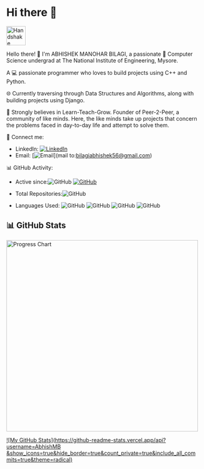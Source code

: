 # Hi there 👋

<!-- Animated Handshake Gif -->
<img src="https://example.com/path/to/animated-handshake.gif" alt="Handshake" width="50"/>

Hello there! 👋 I'm ABHISHEK MANOHAR BILAGI, a passionate 🚀 Computer Science undergrad at The National Institute of Engineering, Mysore.

A 💻 passionate programmer who loves to build projects using C++ and Python.

🌐 Currently traversing through Data Structures and Algorithms, along with building projects using Django.

🚀 Strongly believes in Learn-Teach-Grow. Founder of Peer-2-Peer, a community of like minds. Here, the like minds take up projects that concern the problems faced in day-to-day life and attempt to solve them.

📧 Connect me:
- LinkedIn: [![LinkedIn](https://img.shields.io/badge/-LinkedIn-blue?style=flat-square&logo=linkedin&logoColor=white&link=www.linkedin.com/in/abhishek-mb5113)](https://www.linkedin.com/in/www.linkedin.com/in/abhishek-mb5113/)
- Email: [![Email](https://img.shields.io/badge/-Email-red?style=flat-square&logo=gmail&logoColor=white&link=bilagiabhishek56@gmail.com)](mail to:bilagiabhishek56@gmail.com)

📊 GitHub Activity:
- Active since:![GitHub](https://img.shields.io/badge/-GitHub-gray?style=flat-square&logo=github&logoColor=white) [![GitHub](https://img.shields.io/github/last-commit/AbhishMB/AbhishMB?style=flat-square)](https://github.com/AbhishMB)

- Total Repositories:![GitHub](https://img.shields.io/badge/Total%20Repositories-20-brightgreen?style=flat-square)
  
- Languages Used:
  ![GitHub](https://img.shields.io/badge/JavaScript-40%25-yellow?style=flat-square)
  ![GitHub](https://img.shields.io/badge/Python-30%25-blue?style=flat-square)
  ![GitHub](https://img.shields.io/badge/HTML/CSS-20%25-orange?style=flat-square)
  ![GitHub](https://img.shields.io/badge/Other-10%25-lightgrey?style=flat-square)

## 📊 GitHub Stats
<!-- Animated Progress Chart or Graph -->
<img src="https://example.com/path/to/progress-chart.gif" alt="Progress Chart" width="500"/>

[![My GitHub Stats](https://github-readme-stats.vercel.app/api?username=AbhishMB &show_icons=true&hide_border=true&count_private=true&include_all_commits=true&theme=radical)](https://github.com/AbhishMB)



